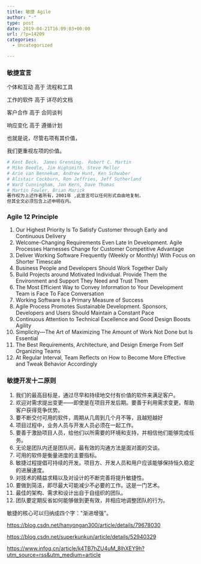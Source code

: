 ```yaml
---
title: 敏捷 Agile
author: "-"
type: post
date: 2019-04-21T16:09:03+00:00
url: /?p=14209
categories:
  - Uncategorized

---
```

### 敏捷宣言

个体和互动 高于 流程和工具
  
工作的软件 高于 详尽的文档
  
客户合作 高于 合同谈判
  
响应变化 高于 遵循计划

也就是说，尽管右项有其价值，
  
我们更重视左项的价值。

```bash
# Kent Beck， James Grenning， Robert C. Martin
# Mike Beedle, Jim Highsmith, Steve Mellor
# Arie van Bennekum, Andrew Hunt, Ken Schwaber
# Alistair Cockburn, Ron Jeffries, Jeff Sutherland
# Ward Cunningham, Jon Kern, Dave Thomas
# Martin Fowler, Brian Marick
著作权为上述作者所有，2001年 ,此宣言可以任何形式自由地复制，
但其全文必须包含上述申明在内。  
```

### Agile 12 Principle

  1. Our Highest Priority Is To Satisfy Customer through Early and Continuous Delivery
  2. Welcome-Changing Requirements Even Late In Development. Agile Processes Harnesses Change for Customer Competitive Advantage
  3. Deliver Working Software Frequently (Weekly or Monthly) With Focus on Shorter Timescale
  4. Business People and Developers Should Work Together Daily
  5. Build Projects around Motivated Individual. Provide Them the Environment and Support They Need and Trust Them
  6. The Most Efficient Way to Convey Information to Your Development Team is Face To Face Conversation
  7. Working Software Is a Primary Measure of Success
  8. Agile Process Promotes Sustainable Development. Sponsors, Developers and Users Should Maintain a Constant Pace
  9. Continuous Attention to Technical Excellence and Good Design Boosts Agility
 10. Simplicity—The Art of Maximizing The Amount of Work Not Done but Is Essential
 11. The Best Requirements, Architecture, and Design Emerge From Self Organizing Teams
 12. At Regular Interval, Team Reflects on How to Become More Effective and Tweak Behavior Accordingly

### 敏捷开发十二原则

  1. 我们的最高目标是，通过尽早和持续地交付有价值的软件来满足客户。
  2. 欢迎对需求提出变更——即使是在项目开发后期。要善于利用需求变更，帮助客户获得竞争优势。
  3. 要不断交付可用的软件，周期从几周到几个月不等，且越短越好
  4. 项目过程中，业务人员与开发人员必须在一起工作。
  5. 要善于激励项目人员，给他们以所需要的环境和支持，并相信他们能够完成任务。
  6. 无论是团队内还是团队间，最有效的沟通方法是面对面的交谈。
  7. 可用的软件是衡量进度的主要指标。
  8. 敏捷过程提倡可持续的开发。项目方、开发人员和用户应该能够保持恒久稳定的进展速度。
  9. 对技术的精益求精以及对设计的不断完善将提升敏捷性。
 10. 要做到简洁，即尽最大可能减少不必要的工作。这是一门艺术。
 11. 最佳的架构、需求和设计出自于自组织的团队。
 12. 团队要定期反省如何能够做到更有效，并相应地调整团队的行为。

敏捷的核心可以归纳成四个字："渐进增强"。

https://blog.csdn.net/hanyongan300/article/details/79678030
  
https://blog.csdn.net/superkunkun/article/details/52940329
  
https://www.infoq.cn/article/k4TB7hZU4uM_8lhXEY9h?utm_source=rss&utm_medium=article